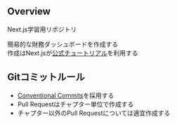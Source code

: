 ## Overview

Next.js学習用リポジトリ

簡易的な財務ダッシュボードを作成する<br/>
作成はNext.jsが[公式チュートリアル](https://nextjs.org/learn/dashboard-app)を利用する

## Gitコミットルール

- [Conventional Commits](https://www.conventionalcommits.org/ja/v1.0.0/)を採用する
- Pull Requestはチャプター単位で作成する
- チャプター以外のPull Requestについては適宜作成する
